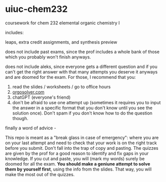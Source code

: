 # uiuc-chem232
coursework for chem 232 elemental organic chemistry I

includes:

leaps, extra credit assignments, and synthesis preview

does not include past exams, since the prof includes a whole bank of those which you probably won't finish anyways. 

does not include aleks, since everyone gets a different question and if you can't get the right answer with that many attempts you deserve it anyways and are doomed for the exam.  For those, I recommend that you:

1. read the slides / worksheets / go to office hours
2. [orgosolver.com](orgosolver.com)
3. chatGPT (everyone's friend)
4. don't be afraid to use one attempt up (sometimes it requires you to input the answer in a specific format that you don't know until you see the solution once). Don't spam if you don't know how to do the question though. 



finally a word of advice - 

This repo is meant as a "break glass in case of emergency": where you are on your last attempt and need to check that your work is on the right track before you submit. Don't fall into the trap of copy and pasting. The quizzes are given by the prof for a good reason to identify and fix gaps in your knowledge. If you cut and paste, you will (mark my words) surely be doomed for all the exam. **You should make a geniune attempt to solve them by yourself first**, using the info from the slides. That way, you will make the most out of the quizzes. 
